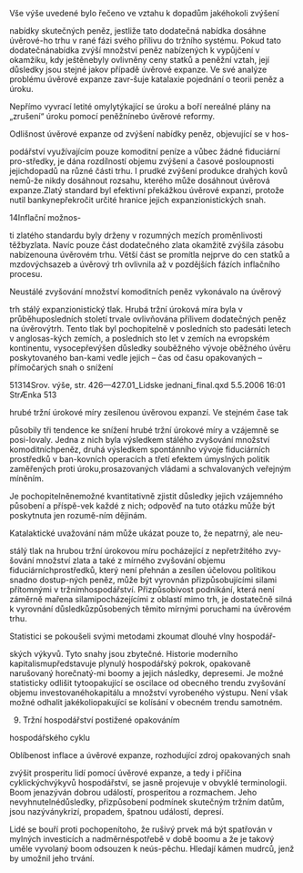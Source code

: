 
Vše výše uvedené bylo řečeno ve vztahu k dopadům jakéhokoli zvýšení

nabídky skutečných peněz, jestliže tato dodatečná nabídka dosáhne úvěrové-ho trhu v rané fázi svého přílivu do tržního systému. Pokud tato dodatečnánabídka zvýší množství peněz nabízených k vypůjčení v okamžiku, kdy ještěnebyly ovlivněny ceny statků a peněžní vztah, její důsledky jsou stejné jakov případě úvěrové expanze. Ve své analýze problému úvěrové expanze zavr-šuje katalaxie pojednání o teorii peněz a úroku.

Nepřímo vyvrací letité omylytýkající se úroku a boří nereálné plány na „zrušení“ úroku pomocí peněžnínebo úvěrové reformy.

Odlišnost úvěrové expanze od zvýšení nabídky peněz, objevující se v hos-

podářství využívajícím pouze komoditní peníze a vůbec žádné fiduciární pro-středky, je dána rozdílností objemu zvýšení a časové posloupnosti jejichdopadů na různé části trhu. I prudké zvýšení produkce drahých kovů nemů-že nikdy dosáhnout rozsahu, kterého může dosáhnout úvěrová expanze.Zlatý standard byl efektivní překážkou úvěrové expanzi, protože nutil bankynepřekročit určité hranice jejich expanzionistických snah.

14Inflační možnos-

ti zlatého standardu byly drženy v rozumných mezích proměnlivosti těžbyzlata. Navíc pouze část dodatečného zlata okamžitě zvýšila zásobu nabízenouna úvěrovém trhu. Větší část se promítla nejprve do cen statků a mzdovýchsazeb a úvěrový trh ovlivnila až v pozdějších fázích inflačního procesu.

Neustálé zvyšování množství komoditních peněz vykonávalo na úvěrový

trh stálý expanzionistický tlak. Hrubá tržní úroková míra byla v průběhuposledních století trvale ovlivňována přílivem dodatečných peněz na úvěrovýtrh. Tento tlak byl pochopitelně v posledních sto padesáti letech v anglosas-kých zemích, a posledních sto let v zemích na evropském kontinentu, vysocepřevýšen důsledky souběžného vývoje oběžného úvěru poskytovaného ban-kami vedle jejich – čas od času opakovaných – přímočarých snah o snížení

51314Srov. výše, str. 426—427.01_Lidske jednani_final.qxd 5.5.2006 16:01 StrÆnka 513

hrubé tržní úrokové míry zesílenou úvěrovou expanzí. Ve stejném čase tak

působily tři tendence ke snížení hrubé tržní úrokové míry a vzájemně se posi-lovaly. Jedna z nich byla výsledkem stálého zvyšování množství komoditníchpeněz, druhá výsledkem spontánního vývoje fiduciárních prostředků v ban-kovních operacích a třetí efektem úmyslných politik zaměřených proti úroku,prosazovaných vládami a schvalovaných veřejným míněním.

Je pochopitelněnemožné kvantitativně zjistit důsledky jejich vzájemného působení a příspě-vek každé z nich; odpověď na tuto otázku může být poskytnuta jen rozumě-ním dějinám.

Katalaktické uvažování nám může ukázat pouze to, že nepatrný, ale neu-

stálý tlak na hrubou tržní úrokovou míru pocházející z nepřetržitého zvy-šování množství zlata a také z mírného zvyšování objemu fiduciárníchprostředků, který není přehnán a zesílen účelovou politikou snadno dostup-ných peněz, může být vyrovnán přizpůsobujícími silami přítomnými v tržnímhospodářství. Přizpůsobivost podnikání, která není záměrně mařena silamipocházejícími z oblastí mimo trh, je dostatečně silná k vyrovnání důsledkůzpůsobených těmito mírnými poruchami na úvěrovém trhu.

Statistici se pokoušeli svými metodami zkoumat dlouhé vlny hospodář-

ských výkyvů. Tyto snahy jsou zbytečné. Historie moderního kapitalismupředstavuje plynulý hospodářský pokrok, opakovaně narušovaný horečnatý-mi boomy a jejich následky, depresemi. Je možné statisticky odlišit tytoopakující se oscilace od obecného trendu zvyšování objemu investovanéhokapitálu a množství vyrobeného výstupu. Není však možné odhalit jakékoliopakující se kolísání v obecném trendu samotném.

9. Tržní hospodářství postižené opakováním

hospodářského cyklu

Oblíbenost inflace a úvěrové expanze, rozhodující zdroj opakovaných snah

zvýšit prosperitu lidí pomocí úvěrové expanze, a tedy i příčina cyklickýchvýkyvů hospodářství, se jasně projevuje v obvyklé terminologii. Boom jenazýván dobrou událostí, prosperitou a rozmachem. Jeho nevyhnutelnédůsledky, přizpůsobení podmínek skutečným tržním datům, jsou nazýványkrizí, propadem, špatnou událostí, depresí.

Lidé se bouří proti pochopenítoho, že rušivý prvek má být spatřován v mylných investicích a nadměrnéspotřebě v době boomu a že je takový uměle vyvolaný boom odsouzen k neús-pěchu. Hledají kámen mudrců, jenž by umožnil jeho trvání.
